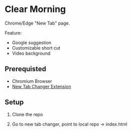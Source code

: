 # Clear Morning
Chrome/Edge "New Tab" page.

Feature:
- Google suggestion
- Customizable short cut
- Video background

## Prerequisted
- Chromium Browser
- [New Tab Changer Extension](https://chrome.google.com/webstore/detail/new-tab-changer/occbjkhimchkolibngmcefpjlbknggfh?hl=en)

## Setup
1. Clone the repo

2. Go to new tab changer, point to local repo -> index.html
